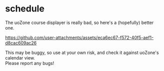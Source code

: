 # schedule

The uoZone course displayer is really bad, so here's a (hopefully) better one.  


https://github.com/user-attachments/assets/eca6ec67-f572-40f5-aef1-d8cac609ac26


This may be buggy, so use at your own risk, and check it against uoZone's calendar view.  
Please report any bugs!
